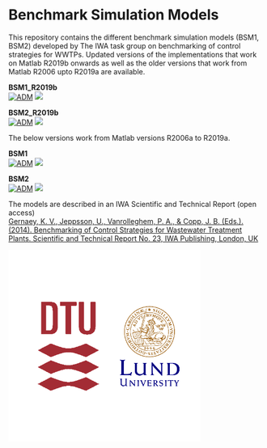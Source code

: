 # Benchmark Simulation Models

This repository contains the different benchmark simulation models (BSM1, BSM2) developed by The IWA task group on benchmarking of control strategies for WWTPs.
Updated versions of the implementations that work on Matlab R2019b onwards as well as the older versions that work from Matlab R2006 upto R2019a are available.

<strong>BSM1_R2019b</strong>\
[![ADM](https://img.shields.io/badge/DOWNLOAD%20BSM1_R2019b-990000?style=for-the-badge)](https://github.com/wwtmodels/Benchmark-Simulation-Models/releases/download/BSM1_vR2019b/BSM1_R2019b.zip) [![](https://img.shields.io/github/downloads/wwtmodels/Benchmark-Simulation-Models/BSM1_vR2019b/total?color=990000&label=Downloads&style=for-the-badge)](https://github.com/wwtmodels/Benchmark-Simulation-Models) 

<strong>BSM2_R2019b</strong>\
[![ADM](https://img.shields.io/badge/DOWNLOAD%20BSM2_R2019b-990000?style=for-the-badge)](https://github.com/wwtmodels/Benchmark-Simulation-Models/releases/download/BSM2_vR2019b/BSM2_R2019b.zip) [![](https://img.shields.io/github/downloads/wwtmodels/Benchmark-Simulation-Models/BSM2_vR2019b/total?color=990000&label=Downloads&style=for-the-badge)](https://github.com/wwtmodels/Benchmark-Simulation-Models) 

The below versions work from Matlab versions R2006a to R2019a. 

<strong>BSM1</strong>\
[![ADM](https://img.shields.io/badge/DOWNLOAD%20BSM1-990000?style=for-the-badge)](https://github.com/wwtmodels/Benchmark-Simulation-Models/releases/download/BSM1_v1/BSM1.zip) [![](https://img.shields.io/github/downloads/wwtmodels/Benchmark-Simulation-Models/BSM1_v1/total?color=990000&label=Downloads&style=for-the-badge)](https://github.com/wwtmodels/Benchmark-Simulation-Models) 

<strong>BSM2</strong>\
[![ADM](https://img.shields.io/badge/DOWNLOAD%20BSM2-990000?style=for-the-badge)](https://github.com/wwtmodels/Benchmark-Simulation-Models/releases/download/BSM2_v1/BSM2.zip) [![](https://img.shields.io/github/downloads/wwtmodels/Benchmark-Simulation-Models/BSM2_v1/total?color=990000&label=Downloads&style=for-the-badge)](https://github.com/wwtmodels/Benchmark-Simulation-Models) 

The models are described in an IWA Scientific and Technical Report (open access)  
[Gernaey, K. V., Jeppsson, U., Vanrolleghem, P. A., & Copp, J. B. (Eds.). (2014). Benchmarking of Control Strategies for Wastewater Treatment Plants. Scientific and Technical Report No. 23, IWA Publishing, London, UK](https://iwaponline.com/ebooks/book-pdf/650794/wio9781780401171.pdf)

![logo](logo.png)
